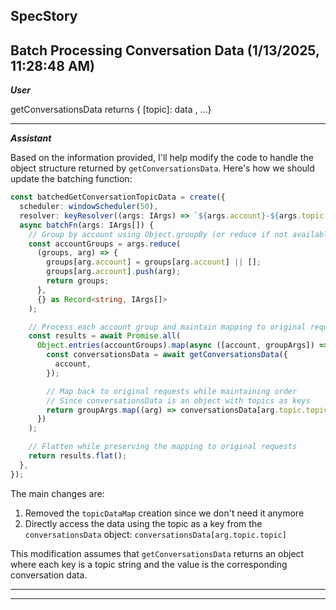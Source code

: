 ## SpecStory

## Batch Processing Conversation Data (1/13/2025, 11:28:48 AM)

_**User**_

getConversationsData returns { [topic]: data , ...}

---

_**Assistant**_

Based on the information provided, I'll help modify the code to handle the object structure returned by `getConversationsData`. Here's how we should update the batching function:

```typescript:queries/useConversationDataQuery.ts
const batchedGetConversationTopicData = create({
  scheduler: windowScheduler(50),
  resolver: keyResolver((args: IArgs) => `${args.account}-${args.topic.topic}`),
  async batchFn(args: IArgs[]) {
    // Group by account using Object.groupBy (or reduce if not available)
    const accountGroups = args.reduce(
      (groups, arg) => {
        groups[arg.account] = groups[arg.account] || [];
        groups[arg.account].push(arg);
        return groups;
      },
      {} as Record<string, IArgs[]>
    );

    // Process each account group and maintain mapping to original requests
    const results = await Promise.all(
      Object.entries(accountGroups).map(async ([account, groupArgs]) => {
        const conversationsData = await getConversationsData({
          account,
        });

        // Map back to original requests while maintaining order
        // Since conversationsData is an object with topics as keys
        return groupArgs.map((arg) => conversationsData[arg.topic.topic]);
      })
    );

    // Flatten while preserving the mapping to original requests
    return results.flat();
  },
});
```

The main changes are:
1. Removed the `topicDataMap` creation since we don't need it anymore
2. Directly access the data using the topic as a key from the `conversationsData` object: `conversationsData[arg.topic.topic]`

This modification assumes that `getConversationsData` returns an object where each key is a topic string and the value is the corresponding conversation data.

---



---

